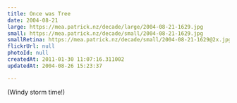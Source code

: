 ```yaml
---
title: Once was Tree
date: 2004-08-21
large: https://mea.patrick.nz/decade/large/2004-08-21-1629.jpg
small: https://mea.patrick.nz/decade/small/2004-08-21-1629.jpg
smallRetina: https://mea.patrick.nz/decade/small/2004-08-21-1629@2x.jpg
flickrUrl: null
photoId: null
createdAt: 2011-01-30 11:07:16.311002
updatedAt: 2004-08-26 15:23:37

---
```

(Windy storm time!)
